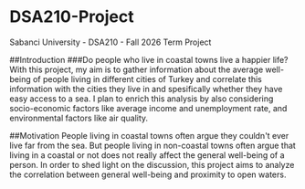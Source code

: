 # DSA210-Project
Sabanci University - DSA210 - Fall 2026 Term Project

##Introduction
###Do people who live in coastal towns live a happier life?
With this project, my aim is to gather information about the average well-being of people living in different cities of Turkey and correlate this information with the cities they live in and spesifically whether they have easy access to a sea. I plan to enrich this analysis by also considering socio-economic factors like average income and unemployment rate, and environmental factors like air quality.

##Motivation 
People living in coastal towns often argue they couldn't ever live far from the sea. But people living in non-coastal towns often argue that living in a coastal or not does not really affect the general well-being of a person. In order to shed light on the discussion, this project aims to analyze the correlation between general well-being and proximity to open waters. 
